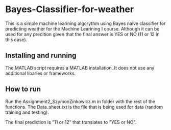 Bayes-Classifier-for-weather
================================

This is a simple machine learining algorythm using Bayes naive classifier for predicting weather for the Machine Learining I course. Although it can be used for any predition given that the final answer is YES or NO (11 or 12 in this case).

Installing and running
----------------------

The MATLAB script requires a MATLAB installation. It does not use any additional libaries or frameworks.


**How to run**
---
Run the Assignment2_SzymonZinkowicz.m in folder with the rest of the functions. The Data_sheet.txt is the file that is being used for data (random training and testing).

The final prediction is "11 or 12" that translates to "YES or NO".
